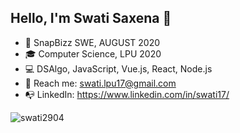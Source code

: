 ## Hello, I'm Swati Saxena 👋

* :briefcase: SnapBizz SWE, AUGUST 2020
* :mortar_board: Computer Science, LPU 2020                                                                                
* :computer: DSAlgo, JavaScript, Vue.js, React, Node.js
* :email: Reach me: <a href="swati.lpu17@gmail.com">swati.lpu17@gmail.com</a>
* :mailbox_with_no_mail: LinkedIn:  <a href="https://www.linkedin.com/in/swati17/">https://www.linkedin.com/in/swati17/</a>


<img  src="https://github-readme-stats.vercel.app/api?username=swati2904&show_icons=true" alt="swati2904" />
